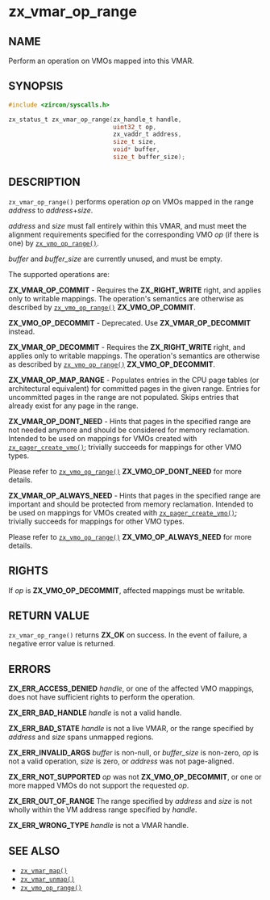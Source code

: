 # zx_vmar_op_range

## NAME

<!-- Contents of this heading updated by update-docs-from-fidl, do not edit. -->

Perform an operation on VMOs mapped into this VMAR.

## SYNOPSIS

<!-- Contents of this heading updated by update-docs-from-fidl, do not edit. -->

```c
#include <zircon/syscalls.h>

zx_status_t zx_vmar_op_range(zx_handle_t handle,
                             uint32_t op,
                             zx_vaddr_t address,
                             size_t size,
                             void* buffer,
                             size_t buffer_size);
```

## DESCRIPTION

`zx_vmar_op_range()` performs operation *op* on VMOs mapped in the range *address* to
*address*+*size*.

*address* and *size* must fall entirely within this VMAR, and must meet the alignment requirements
specified for the corresponding VMO *op* (if there is one) by [`zx_vmo_op_range()`].

*buffer* and *buffer_size* are currently unused, and must be empty.

The supported operations are:

**ZX_VMAR_OP_COMMIT** - Requires the **ZX_RIGHT_WRITE** right, and applies only to writable
mappings. The operation's semantics are otherwise as described by
[`zx_vmo_op_range()`](/docs/reference/syscalls/vmo_op_range.md) **ZX_VMO_OP_COMMIT**.

**ZX_VMO_OP_DECOMMIT** - Deprecated. Use **ZX_VMAR_OP_DECOMMIT** instead.

**ZX_VMAR_OP_DECOMMIT** - Requires the **ZX_RIGHT_WRITE** right, and applies only to writable
mappings. The operation's semantics are otherwise as described by
[`zx_vmo_op_range()`](/docs/reference/syscalls/vmo_op_range.md) **ZX_VMO_OP_DECOMMIT**.

**ZX_VMAR_OP_MAP_RANGE** - Populates entries in the CPU page tables (or architectural equivalent)
for committed pages in the given range. Entries for uncommitted pages in the range are not
populated. Skips entries that already exist for any page in the range.

**ZX_VMAR_OP_DONT_NEED** - Hints that pages in the specified range are not needed anymore and should
be considered for memory reclamation. Intended to be used on mappings for VMOs created with
[`zx_pager_create_vmo()`](/docs/reference/syscalls/pager_create_vmo.md); trivially succeeds for
mappings for other VMO types.

Please refer to [`zx_vmo_op_range()`](/docs/reference/syscalls/vmo_op_range.md)
**ZX_VMO_OP_DONT_NEED** for more details.

**ZX_VMAR_OP_ALWAYS_NEED** - Hints that pages in the specified range are important and should be
protected from memory reclamation. Intended to be used on mappings for VMOs created with
[`zx_pager_create_vmo()`](/docs/reference/syscalls/pager_create_vmo.md); trivially succeeds for
mappings for other VMO types.

Please refer to [`zx_vmo_op_range()`](/docs/reference/syscalls/vmo_op_range.md)
**ZX_VMO_OP_ALWAYS_NEED** for more details.

## RIGHTS

<!-- Contents of this heading updated by update-docs-from-fidl, do not edit. -->

If *op* is **ZX_VMO_OP_DECOMMIT**, affected mappings must be writable.

## RETURN VALUE

`zx_vmar_op_range()` returns **ZX_OK** on success. In the event of failure, a negative error value
is returned.

## ERRORS

**ZX_ERR_ACCESS_DENIED**  *handle*, or one of the affected VMO mappings, does not have sufficient
rights to perform the operation.

**ZX_ERR_BAD_HANDLE**  *handle* is not a valid handle.

**ZX_ERR_BAD_STATE**  *handle* is not a live VMAR, or the range specified by *address* and *size*
spans unmapped regions.

**ZX_ERR_INVALID_ARGS**  *buffer* is non-null, or *buffer_size* is non-zero, *op* is not a valid
operation, *size* is zero, or *address* was not page-aligned.

**ZX_ERR_NOT_SUPPORTED**  *op* was not **ZX_VMO_OP_DECOMMIT**, or one or more mapped VMOs do not
support the requested *op*.

**ZX_ERR_OUT_OF_RANGE**  The range specified by *address* and *size* is not wholly within the VM
address range specified by *handle*.

**ZX_ERR_WRONG_TYPE**  *handle* is not a VMAR handle.

## SEE ALSO

 - [`zx_vmar_map()`]
 - [`zx_vmar_unmap()`]
 - [`zx_vmo_op_range()`]

<!-- References updated by update-docs-from-fidl, do not edit. -->

[`zx_pager_create_vmo()`]: pager_create_vmo.md
[`zx_vmar_map()`]: vmar_map.md
[`zx_vmar_unmap()`]: vmar_unmap.md
[`zx_vmo_op_range()`]: vmo_op_range.md
